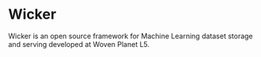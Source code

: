 # Wicker

Wicker is an open source framework for Machine Learning dataset storage and serving developed at Woven Planet L5.